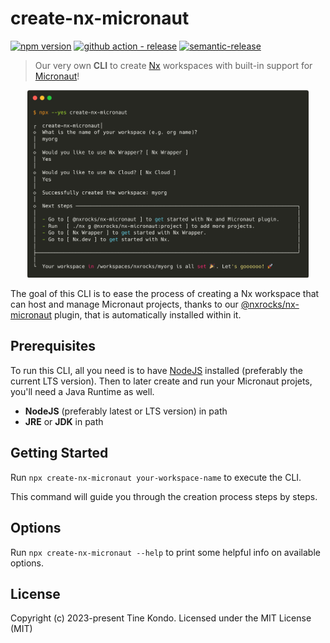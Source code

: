# create-nx-micronaut 

[![npm version](https://img.shields.io/npm/v/@nxrocks/create-nx-micronaut?style=flat-square)](https://www.npmjs.com/package/@nxrocks/create-nx-micronaut)
[![github action - release](https://img.shields.io/github/actions/workflow/status/tinesoft/nxrocks/release.yml?label=release&style=flat-square)](https://github.com/tinesoft/nxrocks/actions?query=workflow%3ARelease)
[![semantic-release](https://img.shields.io/badge/%20%20%F0%9F%93%A6%F0%9F%9A%80-semantic--release-e10079.svg?style=flat-square)](https://github.com/semantic-release/semantic-release)

> Our very own **CLI** to create [Nx](https://nx.dev) workspaces with built-in support for [Micronaut](https://micronaut.io)!

<p align="center"><img src="https://raw.githubusercontent.com/tinesoft/nxrocks/master/images/create-nx-micronaut.png" width="450"></p>

The goal of this CLI is to ease the process of creating a Nx workspace that can host and manage Micronaut projects, thanks to our [@nxrocks/nx-micronaut](https://github.com/tinesoft/nxrocks/blob/develop/packages/nx-micronaut) plugin, that is automatically installed within it.

##  Prerequisites

To run this CLI, all you need is to have [NodeJS](https://nodejs.org/en/download) installed (preferably the current LTS version).
Then to later create and run your Micronaut projets, you'll need a Java Runtime as well.

- **NodeJS** (preferably latest or LTS version) in path
- **JRE** or **JDK** in path

## Getting Started

Run `npx create-nx-micronaut your-workspace-name` to execute the CLI.

This command will guide you through the creation process steps by steps.

## Options

Run `npx create-nx-micronaut --help` to print some helpful info on available options.


## License

Copyright (c) 2023-present Tine Kondo. Licensed under the MIT License (MIT)

